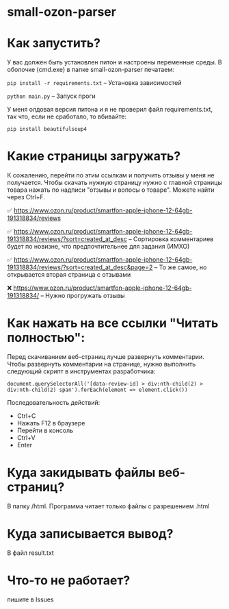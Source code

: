 # small-ozon-parser
# Как запустить?
У вас должен быть установлен питон и настроены переменные среды. В оболочке (cmd.exe) в папке small-ozon-parser печатаем:

```pip install -r requirements.txt``` – Установка зависимостей


```python main.py``` – Запуск проги

У меня олдовая версия питона и я не проверил файл requirements.txt, так что, если не сработало, то вбивайте:

```pip install beautifulsoup4```
# Какие страницы загружать?
К сожалению, перейти по этим ссылкам и получить отзывы у меня не получается. Чтобы скачать нужную страницу нужно с главной страницы товара нажать по надписи "отзывы и вопосы о товаре". Можете найти через Ctrl+F.

✅ https://www.ozon.ru/product/smartfon-apple-iphone-12-64gb-191318834/reviews

✅ https://www.ozon.ru/product/smartfon-apple-iphone-12-64gb-191318834/reviews/?sort=created_at_desc – Сортировка комментариев будет по новизне, что 
предпочтительнее для задания (ИМХО)

✅ https://www.ozon.ru/product/smartfon-apple-iphone-12-64gb-191318834/reviews/?sort=created_at_desc&page=2 – То же самое, но открывается вторая страница с отзывами

❌ https://www.ozon.ru/product/smartfon-apple-iphone-12-64gb-191318834/ – Нужно прогружать отзывы

# Как нажать на все ссылки "Читать полностью":
Перед скачиванием веб-страниц лучше развернуть комментарии. Чтобы развернуть комментарии на странице, нужно выполнить следующий скрипт в инструментах разработчика:

```document.querySelectorAll('[data-review-id] > div:nth-child(2) > div:nth-child(2) span').forEach(element => element.click())```

Последовательность действий:
<ul><li>Ctrl+C</li>
  <li>Нажать F12 в браузере</li>
  <li>Перейти в консоль</li>
  <li>Ctrl+V</li>
  <li>Enter</li></ul>


# Куда закидывать файлы веб-страниц?
В папку /html. Программа читает только файлы с разрешением .html

# Куда записывается вывод?
В файл result.txt

# Что-то не работает?
пишите в Issues
